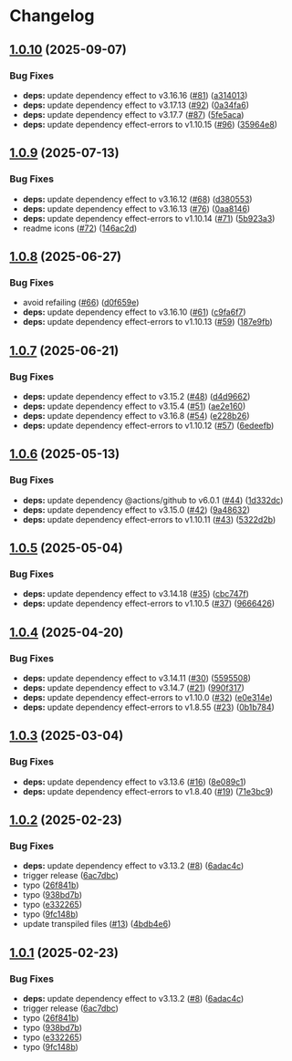# Changelog

## [1.0.10](https://github.com/jpb06/effect-action/compare/v1.0.9...v1.0.10) (2025-09-07)


### Bug Fixes

* **deps:** update dependency effect to v3.16.16 ([#81](https://github.com/jpb06/effect-action/issues/81)) ([a314013](https://github.com/jpb06/effect-action/commit/a314013f0c2acc56421927612d3f3407c77cc4ed))
* **deps:** update dependency effect to v3.17.13 ([#92](https://github.com/jpb06/effect-action/issues/92)) ([0a34fa6](https://github.com/jpb06/effect-action/commit/0a34fa68dbd7447f5257840653fe16d5d3b233d7))
* **deps:** update dependency effect to v3.17.7 ([#87](https://github.com/jpb06/effect-action/issues/87)) ([5fe5aca](https://github.com/jpb06/effect-action/commit/5fe5aca84f92b3dfae5416cb9ae54fe3b26dc3b7))
* **deps:** update dependency effect-errors to v1.10.15 ([#96](https://github.com/jpb06/effect-action/issues/96)) ([35964e8](https://github.com/jpb06/effect-action/commit/35964e82f27ef0b5e74749874dbb1db0798e8b20))

## [1.0.9](https://github.com/jpb06/effect-action/compare/v1.0.8...v1.0.9) (2025-07-13)


### Bug Fixes

* **deps:** update dependency effect to v3.16.12 ([#68](https://github.com/jpb06/effect-action/issues/68)) ([d380553](https://github.com/jpb06/effect-action/commit/d3805531a10212b7fe44bf471cf5fdd4032bf438))
* **deps:** update dependency effect to v3.16.13 ([#76](https://github.com/jpb06/effect-action/issues/76)) ([0aa8146](https://github.com/jpb06/effect-action/commit/0aa8146427f2f2073b6d171a14a6367751bccab9))
* **deps:** update dependency effect-errors to v1.10.14 ([#71](https://github.com/jpb06/effect-action/issues/71)) ([5b923a3](https://github.com/jpb06/effect-action/commit/5b923a31229b6530636421e69d0b42a2033f1ecb))
* readme icons ([#72](https://github.com/jpb06/effect-action/issues/72)) ([146ac2d](https://github.com/jpb06/effect-action/commit/146ac2d1d84a8bd2dceed3a73658298a6d2f9a2d))

## [1.0.8](https://github.com/jpb06/effect-action/compare/v1.0.7...v1.0.8) (2025-06-27)


### Bug Fixes

* avoid refailing ([#66](https://github.com/jpb06/effect-action/issues/66)) ([d0f659e](https://github.com/jpb06/effect-action/commit/d0f659e3332d3d0e56ee0ba626b5777a559457b5))
* **deps:** update dependency effect to v3.16.10 ([#61](https://github.com/jpb06/effect-action/issues/61)) ([c9fa6f7](https://github.com/jpb06/effect-action/commit/c9fa6f74ae224ad24555f024552eb6793f05412f))
* **deps:** update dependency effect-errors to v1.10.13 ([#59](https://github.com/jpb06/effect-action/issues/59)) ([187e9fb](https://github.com/jpb06/effect-action/commit/187e9fb18afdf3ffc3b4cb459904b240088e55e9))

## [1.0.7](https://github.com/jpb06/effect-action/compare/v1.0.6...v1.0.7) (2025-06-21)


### Bug Fixes

* **deps:** update dependency effect to v3.15.2 ([#48](https://github.com/jpb06/effect-action/issues/48)) ([d4d9662](https://github.com/jpb06/effect-action/commit/d4d9662cae797be39186ae172cd9ace62347e716))
* **deps:** update dependency effect to v3.15.4 ([#51](https://github.com/jpb06/effect-action/issues/51)) ([ae2e160](https://github.com/jpb06/effect-action/commit/ae2e1607adae2b5eb85e90fc99262bdd6734b26e))
* **deps:** update dependency effect to v3.16.8 ([#54](https://github.com/jpb06/effect-action/issues/54)) ([e228b26](https://github.com/jpb06/effect-action/commit/e228b263388624da1ff0a62369a98f42c29e581e))
* **deps:** update dependency effect-errors to v1.10.12 ([#57](https://github.com/jpb06/effect-action/issues/57)) ([6edeefb](https://github.com/jpb06/effect-action/commit/6edeefb2a8ffd140fbcb9a9af47cca3edfe2fc3f))

## [1.0.6](https://github.com/jpb06/effect-action/compare/v1.0.5...v1.0.6) (2025-05-13)


### Bug Fixes

* **deps:** update dependency @actions/github to v6.0.1 ([#44](https://github.com/jpb06/effect-action/issues/44)) ([1d332dc](https://github.com/jpb06/effect-action/commit/1d332dc2f4cfd217353c0e490d6679c7bc666789))
* **deps:** update dependency effect to v3.15.0 ([#42](https://github.com/jpb06/effect-action/issues/42)) ([9a48632](https://github.com/jpb06/effect-action/commit/9a48632d37b5ee198c37b39310b2c9d2d0c82814))
* **deps:** update dependency effect-errors to v1.10.11 ([#43](https://github.com/jpb06/effect-action/issues/43)) ([5322d2b](https://github.com/jpb06/effect-action/commit/5322d2bfd5b1358f461e952ce26d14b8cb0f76e5))

## [1.0.5](https://github.com/jpb06/effect-action/compare/v1.0.4...v1.0.5) (2025-05-04)


### Bug Fixes

* **deps:** update dependency effect to v3.14.18 ([#35](https://github.com/jpb06/effect-action/issues/35)) ([cbc747f](https://github.com/jpb06/effect-action/commit/cbc747f41adbb57355880596dc0a9bc343b1ccef))
* **deps:** update dependency effect-errors to v1.10.5 ([#37](https://github.com/jpb06/effect-action/issues/37)) ([9666426](https://github.com/jpb06/effect-action/commit/96664269645846482655516307f74b149ecc76b3))

## [1.0.4](https://github.com/jpb06/effect-action/compare/v1.0.3...v1.0.4) (2025-04-20)


### Bug Fixes

* **deps:** update dependency effect to v3.14.11 ([#30](https://github.com/jpb06/effect-action/issues/30)) ([5595508](https://github.com/jpb06/effect-action/commit/55955080412e4f1a7223e81c35ebabc5c3cf5b53))
* **deps:** update dependency effect to v3.14.7 ([#21](https://github.com/jpb06/effect-action/issues/21)) ([990f317](https://github.com/jpb06/effect-action/commit/990f31764b33da38c73bbe4dc7a55d70b875e23d))
* **deps:** update dependency effect-errors to v1.10.0 ([#32](https://github.com/jpb06/effect-action/issues/32)) ([e0e314e](https://github.com/jpb06/effect-action/commit/e0e314e56ecc4ded61f5864ba6adeb77cd2d22e2))
* **deps:** update dependency effect-errors to v1.8.55 ([#23](https://github.com/jpb06/effect-action/issues/23)) ([0b1b784](https://github.com/jpb06/effect-action/commit/0b1b7843be432aa46cdaa43db5afa84ed3de36ea))

## [1.0.3](https://github.com/jpb06/effect-action/compare/v1.0.2...v1.0.3) (2025-03-04)


### Bug Fixes

* **deps:** update dependency effect to v3.13.6 ([#16](https://github.com/jpb06/effect-action/issues/16)) ([8e089c1](https://github.com/jpb06/effect-action/commit/8e089c107a04110219670d6d39ad692574b8d541))
* **deps:** update dependency effect-errors to v1.8.40 ([#19](https://github.com/jpb06/effect-action/issues/19)) ([71e3bc9](https://github.com/jpb06/effect-action/commit/71e3bc9eef69be355b971397796d632263c83bf9))

## [1.0.2](https://github.com/jpb06/effect-action/compare/v1.0.1...v1.0.2) (2025-02-23)


### Bug Fixes

* **deps:** update dependency effect to v3.13.2 ([#8](https://github.com/jpb06/effect-action/issues/8)) ([6adac4c](https://github.com/jpb06/effect-action/commit/6adac4c3afb45434d30bfd51dfd132ee415565b8))
* trigger release ([6ac7dbc](https://github.com/jpb06/effect-action/commit/6ac7dbc321f61c6c851aa4ce3fa61d80f9af7b5d))
* typo ([26f841b](https://github.com/jpb06/effect-action/commit/26f841b5279c6e698ebbc8483d4d2dcc94d4e644))
* typo ([938bd7b](https://github.com/jpb06/effect-action/commit/938bd7b27afe0384fa8d29a005a76eb9b6eeb232))
* typo ([e332265](https://github.com/jpb06/effect-action/commit/e3322657a34a566604882c5ddcc02d640b130c60))
* typo ([9fc148b](https://github.com/jpb06/effect-action/commit/9fc148ba31c729ecaa86a35665b9b5b29cf8abcc))
* update transpiled files ([#13](https://github.com/jpb06/effect-action/issues/13)) ([4bdb4e6](https://github.com/jpb06/effect-action/commit/4bdb4e6ddf79b391bb3322da2023ebb759c0c935))

## [1.0.1](https://github.com/jpb06/effect-action/compare/effect-action-v1.0.0...effect-action-v1.0.1) (2025-02-23)


### Bug Fixes

* **deps:** update dependency effect to v3.13.2 ([#8](https://github.com/jpb06/effect-action/issues/8)) ([6adac4c](https://github.com/jpb06/effect-action/commit/6adac4c3afb45434d30bfd51dfd132ee415565b8))
* trigger release ([6ac7dbc](https://github.com/jpb06/effect-action/commit/6ac7dbc321f61c6c851aa4ce3fa61d80f9af7b5d))
* typo ([26f841b](https://github.com/jpb06/effect-action/commit/26f841b5279c6e698ebbc8483d4d2dcc94d4e644))
* typo ([938bd7b](https://github.com/jpb06/effect-action/commit/938bd7b27afe0384fa8d29a005a76eb9b6eeb232))
* typo ([e332265](https://github.com/jpb06/effect-action/commit/e3322657a34a566604882c5ddcc02d640b130c60))
* typo ([9fc148b](https://github.com/jpb06/effect-action/commit/9fc148ba31c729ecaa86a35665b9b5b29cf8abcc))
